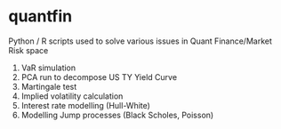 # quantfin
Python / R scripts used to solve various issues in Quant Finance/Market Risk space

1. VaR simulation
2. PCA run to decompose US TY Yield Curve
3. Martingale test
4. Implied volatility calculation
5. Interest rate modelling (Hull-White)
6. Modelling Jump processes (Black Scholes, Poisson)
